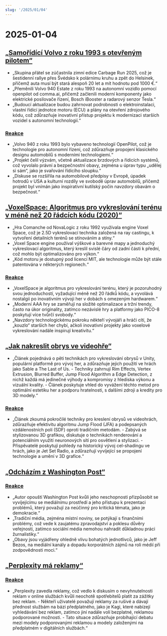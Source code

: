 ```yaml
---
slug: '/2025/01/04'
---
```


# 2025-01-04

## [„Samořídící Volvo z roku 1993 s otevřeným pilotem“](https://practicapp.com/carbagepilot-part1/)

- „Skupina přátel se zúčastnila zimní edice Carbage Run 2025, což je šestidenní rallye přes Švédsko k polárnímu kruhu a zpět do Helsinek, přičemž auta musí být stará alespoň 20 let a mít hodnotu pod 1000 €.“
- „Přeměnili Volvo 940 Estate z roku 1993 na autonomní vozidlo pomocí openpilot od comma.ai, přičemž začlenili moderní komponenty jako elektrické posilovače řízení, Bosch iBooster a radarový senzor Tesla.“
- „Budoucí aktualizace budou zahrnovat podrobnosti o elektroinstalaci, vlastní řídicí jednotce motoru (ECU) a plány na otevření zdrojového kódu, což zdůrazňuje inovativní přístup projektu k modernizaci starších vozidel s autonomní technologií.“

### [Reakce](https://news.ycombinator.com/item?id=42592910)

- „Volvo 940 z roku 1993 bylo vybaveno technologií OpenPilot, což je technologie pro autonomní řízení, což zdůrazňuje propojení klasického designu automobilů s moderními technologiemi.“
- „Projekt čelil výzvám, včetně aktualizace brzdových a řídicích systémů, což vyvolalo právní a bezpečnostní obavy, zejména u úprav typu „udělej si sám“, jako je svařování řídicího sloupku.“
- „Diskuse se rozšířila na automobilové předpisy v Evropě, úpadek hotrodů v USA a kulturní rozdíly ve svobodě úprav automobilů, přičemž projekt byl vnímán jako inspirativní kutilský počin navzdory obavám o bezpečnost.“

## [„VoxelSpace: Algoritmus pro vykreslování terénu v méně než 20 řádcích kódu (2020)“](https://github.com/s-macke/VoxelSpace)

- „Hra Comanche od NovaLogic z roku 1992 využívala engine Voxel Space, což je 2.5D vykreslovací technika založená na ray castingu, k vytvoření detailních terénů se stínováním a stíny.“
- „Voxel Space engine používal výškové a barevné mapy a jednoduchý vykreslovací algoritmus, který kreslil svislé čáry od zadní části k přední, což mohlo být optimalizováno pro výkon.“
- „Kód motoru je dostupný pod licencí MIT, ale technologie může být stále patentována v některých regionech.“

### [Reakce](https://news.ycombinator.com/item?id=42588956)

- „VoxelSpace je algoritmus pro vykreslování terénu, který je pozoruhodný svou jednoduchostí, vyžadující méně než 20 řádků kódu, a vyvolává nostalgii po inovativním vývoji her v dobách s omezeným hardwarem.“
- „Moderní AAA hry se zaměřují na složité optimalizace a tržní trendy, často na úkor originality, zatímco nezávislé hry a platformy jako PICO-8 poskytují více tvůrčí svobody.“
- „Navzdory technologickému pokroku někteří vývojáři a hráči cítí, že „kouzlo“ starších her chybí, ačkoli inovativní projekty jako voxelové vykreslování nadále inspirují kreativitu.“

## [„Jak nakreslit obrys ve videohře“](https://ameye.dev/notes/rendering-outlines/)

- „Článek pojednává o pěti technikách pro vykreslování obrysů v Unity, populární platformě pro vývoj her, a zdůrazňuje jejich použití ve hrách jako Sable a The Last of Us. - Techniky zahrnují Rim Effects, Vertex Extrusion, Blurred Buffer, Jump Flood Algorithm a Edge Detection, z nichž každá má jedinečné výhody a kompromisy z hlediska výkonu a vizuální kvality. - Článek poskytuje vhled do vyvážení těchto metod pro optimální estetiku her a podporu hratelnosti, s dalšími zdroji a kredity pro 3D modely.“

### [Reakce](https://news.ycombinator.com/item?id=42593614)

- „Článek zkoumá pokročilé techniky pro kreslení obrysů ve videohrách, zdůrazňuje efektivitu algoritmu Jump Flood (JFA) a podepsaných vzdálenostních polí (SDF) oproti tradičním metodám. - Zabývá se stylizovanou 3D grafikou, diskutuje o technikách renderování a potenciálním využití neuronových sítí pro osvětlení a stylizaci. - Přispěvatelé poskytují pohledy na historický vývoj cel-shadingu ve hrách, jako je Jet Set Radio, a zdůrazňují vyvíjející se propojení technologie a umění v 3D grafice.“

## [„Odcházím z Washington Post“](https://anntelnaes.substack.com/p/why-im-quitting-the-washington-post)

### [Reakce](https://news.ycombinator.com/item?id=42591221)

- „Autor opouští Washington Post kvůli jeho neschopnosti přizpůsobit se vyvíjejícímu se mediálnímu prostředí a jeho přístupu k prezentaci problémů, který považují za neúčinný pro kritická témata, jako je demokracie.“
- „Tradiční média, zejména místní noviny, se potýkají s finančními problémy, což vede k zaujatému zpravodajství a poklesu důvěry veřejnosti, zatímco sociální média nemohou nahradit důkladnou práci žurnalistiky.“
- „Obavy jsou vyjádřeny ohledně vlivu bohatých jednotlivců, jako je Jeff Bezos, na mediální kanály a dopadu korporátních zájmů na roli médií při zodpovědnosti moci.“

## [„Perplexity má reklamy“](https://twitter.com/damengchen/status/1875296442417607072)

### [Reakce](https://news.ycombinator.com/item?id=42589863)

- „Perplexity zavedla reklamy, což vedlo k diskusím o nevyhnutelnosti reklam v online službách kvůli neochotě spotřebitelů platit za zážitky bez reklam. - Někteří uživatelé považují reklamy za rušivé a dávají přednost službám na bázi předplatného, jako je Kagi, které nabízejí vyhledávání bez reklam, zatímco jiní nadále volí bezplatné, reklamou podporované možnosti. - Tato situace zdůrazňuje probíhající debatu mezi modely podporovanými reklamou a modely založenými na předplatném v digitálních službách.“

<head>
  <meta property="og:title" content="„Samořídící Volvo z roku 1993 s otevřeným pilotem“" />
  <meta property="og:type" content="website" />
  <meta property="og:image" content="https://og.cho.sh/api/og/?title=%E2%80%9ESamo%C5%99%C3%ADd%C3%ADc%C3%AD%20Volvo%20z%20roku%201993%20s%20otev%C5%99en%C3%BDm%20pilotem%E2%80%9C&subheading=sobota%204.%20ledna%202025%3A%20Hacker%20News%20Shrnut%C3%AD" />
</head>
